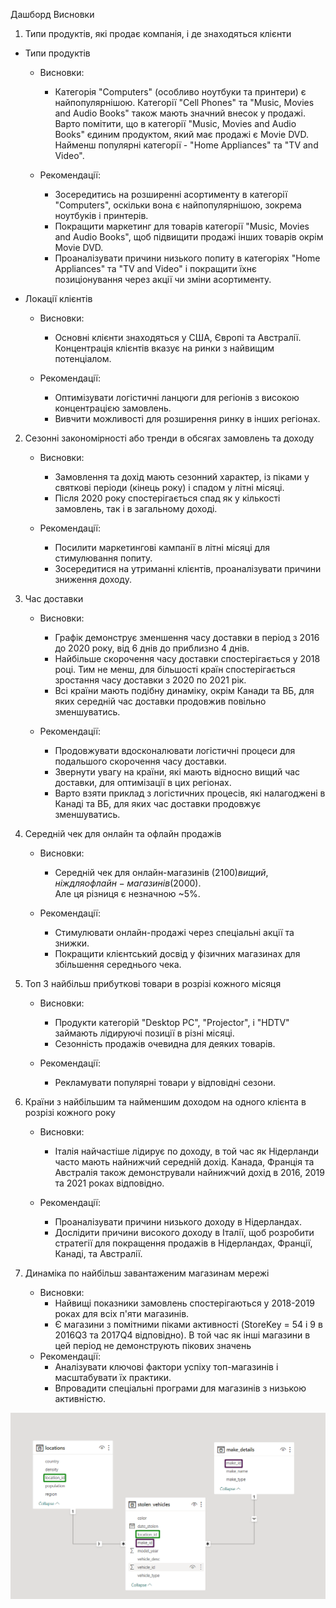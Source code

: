 Дашборд Висновки
1. Типи продуктів, які продає компанія, і де знаходяться клієнти
- Типи продуктів  
    + Висновки:  
        + Категорія "Computers" (особливо ноутбуки та принтери) є найпопулярнішою. Категорії "Cell Phones" та "Music, Movies and Audio Books" також мають значний внесок у продажі.   
    Варто помітити, що в категорії "Music, Movies and Audio Books" єдиним продуктом, який має продажі є Movie DVD.   
    Найменш популярні категорії - "Home Appliances" та "TV and Video".

    + Рекомендації:  
        + Зосередитись на розширенні асортименту в категорії "Computers", оскільки вона є найпопулярнішою, зокрема ноутбуків і принтерів.  
        + Покращити маркетинг для товарів категорії "Music, Movies and Audio Books", щоб підвищити продажі інших товарів окрім Movie DVD.  
        + Проаналізувати причини низького попиту в категоріях "Home Appliances" та "TV and Video" і покращити їхнє позиціонування через акції чи зміни асортименту.

- Локації клієнтів
    + Висновки:  
        + Основні клієнти знаходяться у США, Європі та Австралії. Концентрація клієнтів вказує на ринки з найвищим потенціалом.
    
    + Рекомендації:  
        + Оптимізувати логістичні ланцюги для регіонів з високою концентрацією замовлень.   
        + Вивчити можливості для розширення ринку в інших регіонах.

2.  Сезонні закономірності або тренди в обсягах замовлень та доходу
    + Висновки:  
        + Замовлення та дохід мають сезонний характер, із піками у святкові періоди (кінець року) і спадом у літні місяці.  
        + Після 2020 року спостерігається спад як у кількості замовлень, так і в загальному доході.

    + Рекомендації:  
        + Посилити маркетингові кампанії в літні місяці для стимулювання попиту.  
        + Зосередитися на утриманні клієнтів, проаналізувати причини зниження доходу.

3. Час доставки
    + Висновки:  
        + Графік демонструє зменшення часу доставки в період з 2016 до 2020 року, від 6 днів до приблизно 4 днів.  
        + Найбільше скорочення часу доставки спостерігається у 2018 році. Тим не менш, для більшості країн спостерігається зростання часу доставки з 2020 по 2021 рік. 
        + Всі країни мають подібну динаміку, окрім Канади та ВБ, для яких середній час доставки продовжив повільно зменшуватись.

    + Рекомендації:  
        + Продовжувати вдосконалювати логістичні процеси для подальшого скорочення часу доставки.  
        + Звернути увагу на країни, які мають відносно вищий час доставки, для оптимізації в цих регіонах.  
        + Варто взяти приклад з логістичних процесів, які налагоджені в Канаді та ВБ, для яких час доставки продовжує зменшуватись.

4. Середній чек для онлайн та офлайн продажів
    + Висновки:  
        + Середній чек для онлайн-магазинів ($2100) вищий, ніж для офлайн-магазинів ($2000).   
        Але ця різниця є незначною ~5%.
        
    + Рекомендації:  
        + Стимулювати онлайн-продажі через спеціальні акції та знижки.  
        + Покращити клієнтський досвід у фізичних магазинах для збільшення середнього чека.

5. Топ 3 найбільш прибуткові товари в розрізі кожного місяця
    + Висновки:  
        + Продукти категорій "Desktop PC", "Projector", і "HDTV" займають лідируючі позиції в різні місяці.  
        + Сезонність продажів очевидна для деяких товарів.

    + Рекомендації:  
        + Рекламувати популярні товари у відповідні сезони. 

6. Країни з найбільшим та найменшим доходом на одного клієнта в розрізі кожного року
    + Висновки:   
        + Італія найчастіше лідирує по доходу, в той час як Нідерланди часто мають найнижчий середній дохід. Канада, Франція та Австралія також демонстрували найнижчий дохід в 2016, 2019 та 2021 роках відповідно.  
        
    + Рекомендації:
        + Проаналізувати причини низького доходу в Нідерландах. 
        + Дослідити причини високого доходу в Італії, щоб розробити стратегії для покращення продажів в Нідерландах, Франції, Канаді, та Австралії.

7. Динаміка по найбільш завантаженим магазинам мережі
    + Висновки:
        + Найвищі показники замовлень спостерігаються у 2018-2019 роках для всіх п'яти магазинів.
        + Є магазини з помітними піками активності (StoreKey = 54 і 9 в 2016Q3 та 2017Q4 відповідно). В той час як інші магазини в цей період не демонструють пікових значень
    + Рекомендації:
        + Аналізувати ключові фактори успіху топ-магазинів і масштабувати їх практики.
        + Впровадити спеціальні програми для магазинів з низькою активністю.

![DB Scheme](DB_Scheme.png)

 